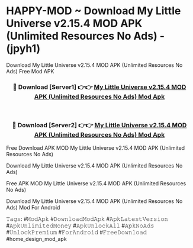 # HAPPY-MOD ~ Download My Little Universe v2.15.4 MOD APK (Unlimited Resources No Ads) - (jpyh1)
Download My Little Universe v2.15.4 MOD APK (Unlimited Resources No Ads) Free Mod APK

<div align="center">
<h3>🔴 Download [Server1] 👉👉 <a href="https://apk-comot.site?title=My_Little_Universe_v2.15.4_MOD_APK_(Unlimited_Resources_No_Ads)">My Little Universe v2.15.4 MOD APK (Unlimited Resources No Ads) Mod Apk</a></h3><br>

<h3>🔴 Download [Server2] 👉👉 <a href="https://apk-comot.site?title=My_Little_Universe_v2.15.4_MOD_APK_(Unlimited_Resources_No_Ads)">My Little Universe v2.15.4 MOD APK (Unlimited Resources No Ads) Mod Apk</a></h3>
</div>


Free Download APK MOD My Little Universe v2.15.4 MOD APK (Unlimited Resources No Ads)

Download My Little Universe v2.15.4 MOD APK (Unlimited Resources No Ads) 

Free APK MOD My Little Universe v2.15.4 MOD APK (Unlimited Resources No Ads) 

Download My Little Universe v2.15.4 MOD APK (Unlimited Resources No Ads) Mod For Android

𝚃𝚊𝚐𝚜: #𝙼𝚘𝚍𝙰𝚙𝚔 #𝙳𝚘𝚠𝚗𝚕𝚘𝚊𝚍𝙼𝚘𝚍𝙰𝚙𝚔 #𝙰𝚙𝚔𝙻𝚊𝚝𝚎𝚜𝚝𝚅𝚎𝚛𝚜𝚒𝚘𝚗 #𝙰𝚙𝚔𝚄𝚗𝚕𝚒𝚖𝚒𝚝𝚎𝚍𝙼𝚘𝚗𝚎𝚢 #𝙰𝚙𝚔𝚄𝚗𝚕𝚘𝚌𝚔𝙰𝚕𝚕 #𝙰𝚙𝚔𝙽𝚘𝙰𝚍𝚜 #𝚄𝚗𝚕𝚘𝚌𝚔𝙿𝚛𝚎𝚖𝚒𝚞𝚖 #𝙵𝚘𝚛𝙰𝚗𝚍𝚛𝚘𝚒𝚍 #𝙵𝚛𝚎𝚎𝙳𝚘𝚠𝚗𝚕𝚘𝚊𝚍 #home_design_mod_apk